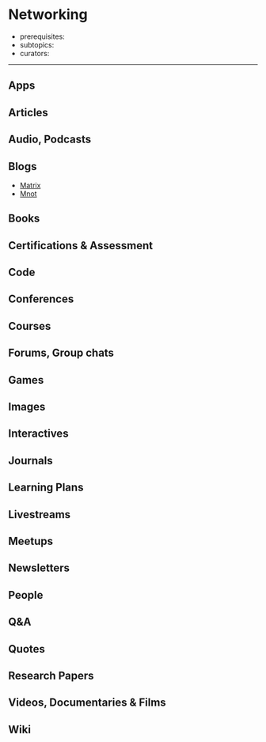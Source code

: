 # Networking

- prerequisites:
- subtopics:
- curators:

------

## Apps

## Articles

## Audio, Podcasts

## Blogs

- [Matrix](https://matrix.org/blog/posts/)
- [Mnot](https://www.mnot.net/blog/)

## Books

## Certifications & Assessment

## Code

## Conferences

## Courses

## Forums, Group chats

## Games

## Images

## Interactives

## Journals

## Learning Plans

## Livestreams

## Meetups

## Newsletters

## People

## Q&A

## Quotes

## Research Papers

## Videos, Documentaries & Films

## Wiki
